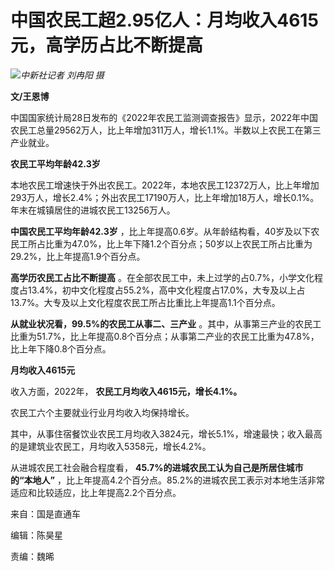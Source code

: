 # 中国农民工超2.95亿人：月均收入4615元，高学历占比不断提高

![](https://inews.gtimg.com/news_bt/OL0-kOVrN9UeuHFgrtVslypySGyYB5WdGYzKwdBxKvODoAA/1000)_中新社记者
刘冉阳 摄_

**文/王恩博**

中国国家统计局28日发布的《2022年农民工监测调查报告》显示，2022年中国农民工总量29562万人，比上年增加311万人，增长1.1%。半数以上农民工在第三产业就业。

**农民工平均年龄42.3岁**

本地农民工增速快于外出农民工。2022年，本地农民工12372万人，比上年增加293万人，增长2.4%；外出农民工17190万人，比上年增加18万人，增长0.1%。年末在城镇居住的进城农民工13256万人。

**中国农民工平均年龄42.3岁**
，比上年提高0.6岁。从年龄结构看，40岁及以下农民工所占比重为47.0%，比上年下降1.2个百分点；50岁以上农民工所占比重为29.2%，比上年提高1.9个百分点。

**高学历农民工占比不断提高**
。在全部农民工中，未上过学的占0.7%，小学文化程度占13.4%，初中文化程度占55.2%，高中文化程度占17.0%，大专及以上占13.7%。大专及以上文化程度农民工所占比重比上年提高1.1个百分点。

**从就业状况看，99.5%的农民工从事二、三产业**
。其中，从事第三产业的农民工比重为51.7%，比上年提高0.8个百分点；从事第二产业的农民工比重为47.8%，比上年下降0.8个百分点。

**月均收入4615元**

收入方面，2022年， **农民工月均收入4615元，增长4.1%。**

农民工六个主要就业行业月均收入均保持增长。

其中，从事住宿餐饮业农民工月均收入3824元，增长5.1%，增速最快；收入最高的是建筑业农民工，月均收入5358元，增长4.2%。

从进城农民工社会融合程度看， **45.7%的进城农民工认为自己是所居住城市的“本地人”**
，比上年提高4.2个百分点。85.2%的进城农民工表示对本地生活非常适应和比较适应，比上年提高2.2个百分点。

来自：国是直通车

编辑：陈昊星

责编：魏晞

